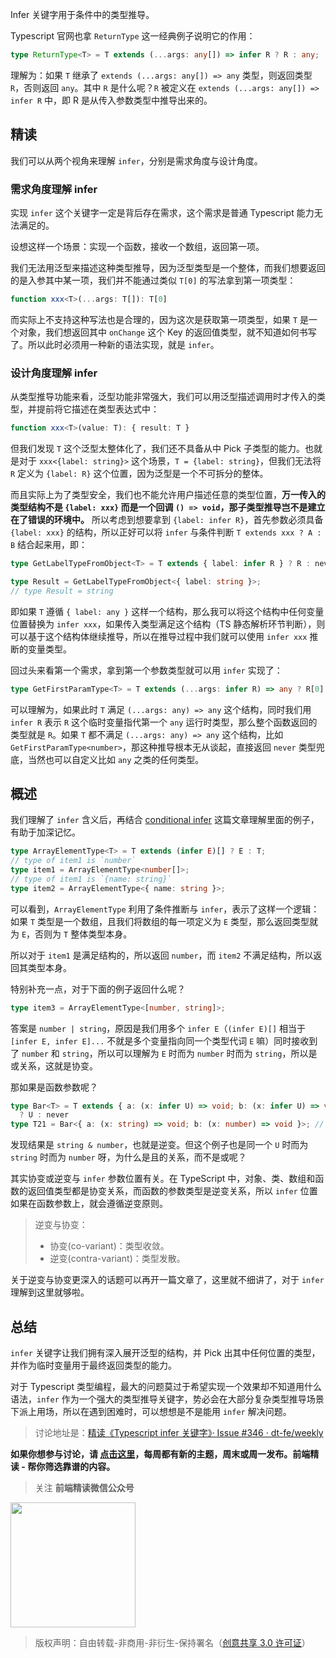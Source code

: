 Infer 关键字用于条件中的类型推导。

Typescript 官网也拿 `ReturnType` 这一经典例子说明它的作用：

```typescript
type ReturnType<T> = T extends (...args: any[]) => infer R ? R : any;
```

理解为：如果 `T` 继承了 `extends (...args: any[]) => any` 类型，则返回类型 `R`，否则返回 `any`。其中 `R` 是什么呢？`R` 被定义在 `extends (...args: any[]) => infer R` 中，即 R 是从传入参数类型中推导出来的。

## 精读

我们可以从两个视角来理解 `infer`，分别是需求角度与设计角度。

### 需求角度理解 infer

实现 `infer` 这个关键字一定是背后存在需求，这个需求是普通 Typescript 能力无法满足的。

设想这样一个场景：实现一个函数，接收一个数组，返回第一项。

我们无法用泛型来描述这种类型推导，因为泛型类型是一个整体，而我们想要返回的是入参其中某一项，我们并不能通过类似 `T[0]` 的写法拿到第一项类型：

```typescript
function xxx<T>(...args: T[]): T[0]
```

而实际上不支持这种写法也是合理的，因为这次是获取第一项类型，如果 `T` 是一个对象，我们想返回其中 `onChange` 这个 Key 的返回值类型，就不知道如何书写了。所以此时必须用一种新的语法实现，就是 `infer`。

### 设计角度理解 infer

从类型推导功能来看，泛型功能非常强大，我们可以用泛型描述调用时才传入的类型，并提前将它描述在类型表达式中：

```typescript
function xxx<T>(value: T): { result: T }
```

但我们发现 `T` 这个泛型太整体化了，我们还不具备从中 Pick 子类型的能力。也就是对于 `xxx<{label: string}>` 这个场景，`T = {label: string}`，但我们无法将 `R` 定义为 `{label: R}` 这个位置，因为泛型是一个不可拆分的整体。

而且实际上为了类型安全，我们也不能允许用户描述任意的类型位置，**万一传入的类型结构不是 `{label: xxx}` 而是一个回调 `() => void`，那子类型推导岂不是建立在了错误的环境中。** 所以考虑到想要拿到 `{label: infer R}`，首先参数必须具备 `{label: xxx}` 的结构，所以正好可以将 `infer` 与条件判断 `T extends xxx ? A : B` 结合起来用，即：

```typescript
type GetLabelTypeFromObject<T> = T extends { label: infer R } ? R : never

type Result = GetLabelTypeFromObject<{ label: string }>;
// type Result = string
```

即如果 `T` 遵循 `{ label: any }` 这样一个结构，那么我可以将这个结构中任何变量位置替换为 `infer xxx`，如果传入类型满足这个结构（TS 静态解析环节判断），则可以基于这个结构体继续推导，所以在推导过程中我们就可以使用 `infer xxx` 推断的变量类型。

回过头来看第一个需求，拿到第一个参数类型就可以用 `infer` 实现了：

```typescript
type GetFirstParamType<T> = T extends (...args: infer R) => any ? R[0] : never
```

可以理解为，如果此时 `T` 满足 `(...args: any) => any` 这个结构，同时我们用 `infer R` 表示 `R` 这个临时变量指代第一个 `any` 运行时类型，那么整个函数返回的类型就是 `R`。如果 `T` 都不满足 `(...args: any) => any` 这个结构，比如 `GetFirstParamType<number>`，那这种推导根本无从谈起，直接返回 `never` 类型兜底，当然也可以自定义比如 `any` 之类的任何类型。

## 概述

我们理解了 `infer` 含义后，再结合 [conditional infer](https://learntypescript.dev/09/l2-conditional-infer) 这篇文章理解里面的例子，有助于加深记忆。

```typescript
type ArrayElementType<T> = T extends (infer E)[] ? E : T;
// type of item1 is `number`
type item1 = ArrayElementType<number[]>;
// type of item1 is `{name: string}`
type item2 = ArrayElementType<{ name: string }>;
```

可以看到，`ArrayElementType` 利用了条件推断与 `infer`，表示了这样一个逻辑：如果 `T` 类型是一个数组，且我们将数组的每一项定义为 `E` 类型，那么返回类型就为 `E`，否则为 `T` 整体类型本身。

所以对于 `item1` 是满足结构的，所以返回 `number`，而 `item2` 不满足结构，所以返回其类型本身。

特别补充一点，对于下面的例子返回什么呢？

```typescript
type item3 = ArrayElementType<[number, string]>;
```

答案是 `number | string`，原因是我们用多个 `infer E`（`(infer E)[]` 相当于 `[infer E, infer E]...` 不就是多个变量指向同一个类型代词 `E` 嘛）同时接收到了 `number` 和 `string`，所以可以理解为 `E` 时而为 `number` 时而为 `string`，所以是或关系，这就是协变。

那如果是函数参数呢？

```typescript
type Bar<T> = T extends { a: (x: infer U) => void; b: (x: infer U) => void }
  ? U : never
type T21 = Bar<{ a: (x: string) => void; b: (x: number) => void }>; // string & number
```

发现结果是 `string & number`，也就是逆变。但这个例子也是同一个 `U` 时而为 `string` 时而为 `number` 呀，为什么是且的关系，而不是或呢？

其实协变或逆变与 `infer` 参数位置有关。在 TypeScript 中，对象、类、数组和函数的返回值类型都是协变关系，而函数的参数类型是逆变关系，所以 `infer` 位置如果在函数参数上，就会遵循逆变原则。

> 逆变与协变：
>
> - 协变(co-variant)：类型收敛。
> - 逆变(contra-variant)：类型发散。

关于逆变与协变更深入的话题可以再开一篇文章了，这里就不细讲了，对于 `infer` 理解到这里就够啦。

## 总结

`infer` 关键字让我们拥有深入展开泛型的结构，并 Pick 出其中任何位置的类型，并作为临时变量用于最终返回类型的能力。

对于 Typescript 类型编程，最大的问题莫过于希望实现一个效果却不知道用什么语法，`infer` 作为一个强大的类型推导关键字，势必会在大部分复杂类型推导场景下派上用场，所以在遇到困难时，可以想想是不是能用 `infer` 解决问题。

> 讨论地址是：[精读《Typescript infer 关键字》· Issue #346 · dt-fe/weekly](https://github.com/dt-fe/weekly/issues/346)

**如果你想参与讨论，请 [点击这里](https://github.com/dt-fe/weekly)，每周都有新的主题，周末或周一发布。前端精读 - 帮你筛选靠谱的内容。**

> 关注 **前端精读微信公众号**

<img width=200 src="https://img.alicdn.com/tfs/TB165W0MCzqK1RjSZFLXXcn2XXa-258-258.jpg">

> 版权声明：自由转载-非商用-非衍生-保持署名（[创意共享 3.0 许可证](https://creativecommons.org/licenses/by-nc-nd/3.0/deed.zh)）
